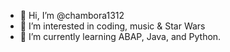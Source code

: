 - 👋 Hi, I’m @chambora1312
- 👀 I’m interested in coding, music & Star Wars
- 🌱 I’m currently learning ABAP, Java, and Python.

<!---
chambora1312/chambora1312 is a ✨ special ✨ repository because its `README.md` (this file) appears on your GitHub profile.
You can click the Preview link to take a look at your changes.
--->
